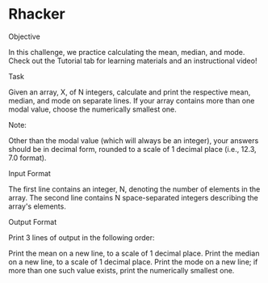 # Rhacker

Objective 

In this challenge, we practice calculating the mean, median, and mode. Check out the Tutorial tab for learning materials and an instructional video!

Task 

Given an array, X, of  N integers, calculate and print the respective mean, median, and mode on separate lines. If your array contains more than one modal value, choose the numerically smallest one.

Note: 

Other than the modal value (which will always be an integer), your answers should be in decimal form, rounded to a scale of 1  decimal place (i.e., 12.3, 7.0 format).

Input Format

The first line contains an integer, N, denoting the number of elements in the array. 
The second line contains N space-separated integers describing the array's elements.

Output Format

Print 3 lines of output in the following order:

Print the mean on a new line, to a scale of 1 decimal place.
Print the median on a new line, to a scale of 1 decimal place.
Print the mode on a new line; if more than one such value exists, print the numerically smallest one.

